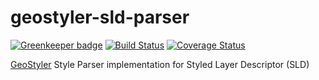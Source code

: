 # geostyler-sld-parser

[![Greenkeeper badge](https://badges.greenkeeper.io/terrestris/geostyler-sld-parser.svg)](https://greenkeeper.io/)
[![Build Status](https://travis-ci.com/terrestris/geostyler-sld-parser.svg?branch=master)](https://travis-ci.com/terrestris/geostyler-sld-parser)
[![Coverage Status](https://coveralls.io/repos/github/terrestris/geostyler-sld-parser/badge.svg?branch=master)](https://coveralls.io/github/terrestris/geostyler-sld-parser?branch=master)

[GeoStyler](https://github.com/terrestris/geostyler/) Style Parser implementation for Styled Layer Descriptor (SLD)
